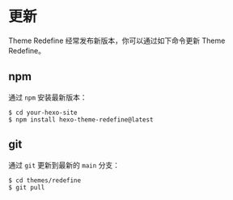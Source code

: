 # 更新

Theme Redefine 经常发布新版本，你可以通过如下命令更新 Theme Redefine。

## npm

通过 `npm` 安装最新版本：

```shell
$ cd your-hexo-site
$ npm install hexo-theme-redefine@latest
```

## git

通过 `git` 更新到最新的 `main` 分支：

```shell
$ cd themes/redefine
$ git pull
```

